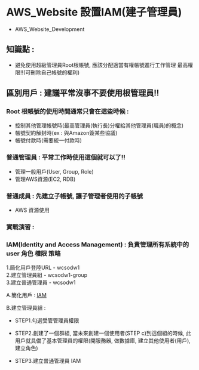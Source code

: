 # AWS_Website 設置IAM(建子管理員)
+ AWS_Website_Development

## 知識點 : 
+ 避免使用超級管理員Root根帳號, 應該分配適當有權帳號進行工作管理 最高權限!!(可刪除自己帳號的權利)

## 區別用戶 : 建議平常沒事不要使用根管理員!!

### Root 根帳號的使用時間通常只會在這些時候 : 
+ 控制其他管理帳號時(最高管理員(執行長)分權給其他管理員(職員)的概念)
+ 帳號契約解封時(ex : 與Amazon簽某些協議)
+ 帳號付款時(需要統一付款時)

### 普通管理員 : 平常工作時使用這個就可以了!!
+ 管理一般用戶(User, Group, Role)
+ 管理AWS資源(EC2, RDB)

### 普通成員 : 先建立子帳號, 讓子管理者使用的子帳號
+ AWS 資源使用 

### 實戰演習 : 

### IAM(Identity and Access Management) : 負責管理所有系統中的user 角色 權限 策略
1.簡化用戶登陸URL - wcsodw1<br>
2.建立管理員組 - wcsodw1-group<br>
3.建立普通管理員 - wcsodw1<br>

A.簡化用戶 : 
[IAM](https://208712304720.signin.aws.amazon.com/console)

B.建立管理員組 : <BR>
+ STEP1.勾選受管管理員權限

+ STEP2.創建了一個群組, 當未來創建一個使用者(STEP c)到這個組的時候,
              此用戶就具備了基本管理員的權限(開服務器, 做數據庫, 建立其他使用者(用戶), 建立角色)

+ STEP3.建立普通管理員 IAM
